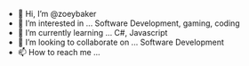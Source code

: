 - 👋 Hi, I’m @zoeybaker
- 👀 I’m interested in ... Software Development, gaming, coding
- 🌱 I’m currently learning ... C#, Javascript
- 💞️ I’m looking to collaborate on ... Software Development
- 📫 How to reach me ... 

<!---
zoeybaker/zoeybaker is a ✨ special ✨ repository because its `README.md` (this file) appears on your GitHub profile.
You can click the Preview link to take a look at your changes.
--->
